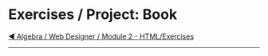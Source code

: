 # Exercises / Project: Book

[:arrow_backward: Algebra / Web Designer / Module 2 - HTML/Exercises](../)

---
